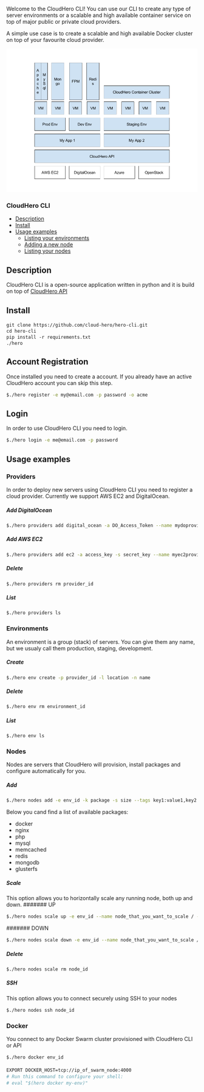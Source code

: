 Welcome to the CloudHero CLI! You can use our CLI to create any type of server environments or a scalable and high available container service on top of major public or private cloud providers.

A simple use case is to create a scalable and high available Docker cluster on top of your favourite cloud provider.

![CloudHero Block Architecture](/docs/ch-block.png)

### CloudHero CLI

- [Description](#description)
- [Install](#install)
- [Usage examples](#usage-examples)
  - [Listing your environments](#listing-your-environments)
  - [Adding a new node](#adding-a-new-node)
  - [Listing your nodes](#listing-your-nodes)

## Description
CloudHero CLI is a open-source application written in python and it is build on top of [CloudHero API](https://docs.cloudhero.io)


## Install
```
git clone https://github.com/cloud-hero/hero-cli.git  
cd hero-cli
pip install -r requirements.txt
./hero
```

## Account Registration
Once installed you need to create a account. If you already have an active CloudHero account you can skip this step.
```bash
$./hero register -e my@email.com -p password -o acme 
```

## Login
In order to use CloudHero CLI you need to login.
```bash
$./hero login -e me@email.com -p password
```

## Usage examples

### Providers
In order to deploy new servers using CloudHero CLI you need to register a cloud provider.
Currently we support AWS EC2 and DigitalOcean.

##### Add DigitalOcean
```bash
$./hero providers add digital_ocean -a DO_Access_Token --name mydoprovider
```

##### Add AWS EC2
```bash
$./hero providers add ec2 -a access_key -s secret_key --name myec2provider
```

##### Delete
```bash
$./hero providers rm provider_id
```

##### List
```bash
$./hero providers ls
```

### Environments 
An environment is a group (stack) of servers. You can give them any name, but we usualy call them production, staging, development.

##### Create
```bash
$./hero env create -p provider_id -l location -n name
```

##### Delete
```bash
$./hero env rm environment_id
```

##### List
```bash
$./hero env ls
```

### Nodes
Nodes are servers that CloudHero will provision, install packages and configure automatically for you.

##### Add
```bash
$./hero nodes add -e env_id -k package -s size --tags key1:value1,key2:value2 --name mynode
```
Below you cand find a list of available packages:
* docker
* nginx
* php
* mysql
* memcached
* redis
* mongodb
* glusterfs

##### Scale
This option allows you to horizontally scale any running node, both up and down.
####### UP
```bash
$./hero nodes scale up -e env_id --name node_that_you_want_to_scale / --tags tags_of_node(s)_that_you_want_to_sclae --count number_of_nodes 
```

####### DOWN
```bash
$./hero nodes scale down -e env_id --name node_that_you_want_to_scale / --tags tags_of_node(s)_that_you_want_to_sclae --count number_of_nodes 
```

##### Delete
```bash
$./hero nodes scale rm node_id
```

##### SSH
This option allows you to connect securely using SSH to your nodes
```bash
$./hero nodes ssh node_id
```

### Docker
You connect to any Docker Swarm cluster provisioned with CloudHero CLI or API
```bash
$./hero docker env_id

EXPORT DOCKER_HOST=tcp://ip_of_swarm_node:4000
# Run this command to configure your shell: 
# eval "$(hero docker my-env)"
```

